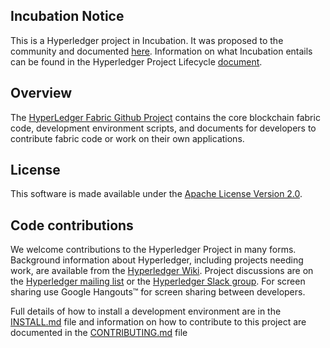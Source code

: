 ## Incubation Notice
This is a Hyperledger project in Incubation. It was proposed to the community and documented [here](https://goo.gl/RYQZ5N). Information on what Incubation entails can be found in the Hyperledger Project Lifecycle [document](https://goo.gl/4edNRc).

## Overview
The [HyperLedger Fabric Github Project](https://github.com/hyperledger/fabric) contains the core blockchain fabric code, development environment scripts, and documents for developers to contribute fabric code or work on their own applications.

## License <a name="license"></a>
This software is made available under the [Apache License Version 2.0](LICENSE).

## Code contributions <a name="contrib"></a>

We welcome contributions to the Hyperledger Project in many
forms. Background information about Hyperledger, including projects
needing work, are available from the [Hyperledger Wiki](/wiki).
Project discussions are on the [Hyperledger mailing
list](http://lists.hyperledger.org/mailman/listinfo/hyperledger-technical-discuss)
or the [Hyperledger Slack group](https://slack.hyperledger.org/).  For
screen sharing use Google Hangouts&trade; for screen sharing between
developers.

Full details of how to install a development environment are in the
[INSTALL.md](INSTALL.md) file and information on how to contribute to
this project are documented in the [CONTRIBUTING.md](CONTRIBUTING.md)
file


